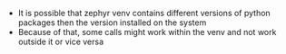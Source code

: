 - It is possible that zephyr venv contains different versions of python packages then the version installed on the system
- Because of that, some calls might work within the venv and not work outside it or vice versa